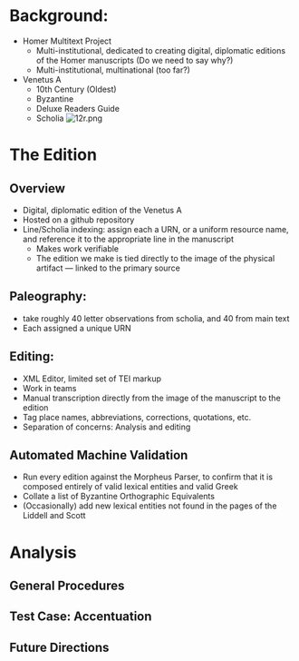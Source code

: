 # Background:
- Homer Multitext Project
	- Multi-institutional, dedicated to creating digital, diplomatic editions of the Homer manuscripts (Do we need to say why?)
	- Multi-institutional, multinational (too far?)
- Venetus A
	- 10th Century (Oldest)
	- Byzantine
	- Deluxe Readers Guide
	- Scholia
![12r.png](https://raw.githubusercontent.com/hmteditors/hmt-22/master/keystone/12r.png)

# The Edition

## Overview
- Digital, diplomatic edition of the Venetus A
- Hosted on a github repository
- Line/Scholia indexing: assign each a URN, or a uniform resource name, and reference it to the appropriate line in the 		manuscript	
	- Makes work verifiable
	- The edition we make is tied directly to the image of the physical artifact — linked to the primary source
	
## Paleography: 
- take roughly 40 letter observations from scholia, and 40 from main text		
- Each assigned a unique URN
	
## Editing:
- XML Editor, limited set of TEI markup	
- Work in teams
- Manual transcription directly from the image of the manuscript to the edition	
- Tag place names, abbreviations, corrections, quotations, etc.
- Separation of concerns: Analysis and editing
	
## Automated Machine Validation
- Run every edition against the Morpheus Parser, to confirm that it is composed entirely of valid lexical entities and 	valid Greek 
- Collate a list of Byzantine Orthographic Equivalents
- (Occasionally) add new lexical entities not found in the pages of the Liddell and Scott


# Analysis

## General Procedures

## Test Case: Accentuation

## Future Directions
